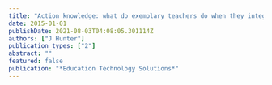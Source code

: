 ```yaml
---
title: "Action knowledge: what do exemplary teachers do when they integrate technology?"
date: 2015-01-01
publishDate: 2021-08-03T04:08:05.301114Z
authors: ["J Hunter"]
publication_types: ["2"]
abstract: ""
featured: false
publication: "*Education Technology Solutions*"
---
```


